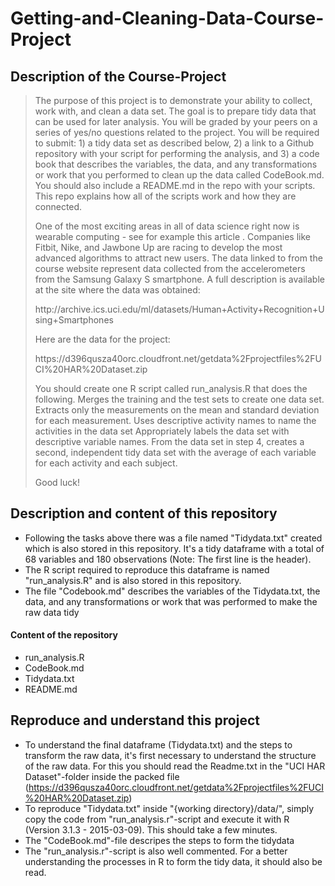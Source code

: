 # Getting-and-Cleaning-Data-Course-Project 
## Description of the Course-Project
<blockquote>
<p>The purpose of this project is to demonstrate your ability to collect, work with, and clean a data set. The goal is to prepare tidy data that can be used for later analysis. You will be graded by your peers on a series of yes/no questions related to the project. You will be required to submit: 1) a tidy data set as described below, 2) a link to a Github repository with your script for performing the analysis, and 3) a code book that describes the variables, the data, and any transformations or work that you performed to clean up the data called CodeBook.md. You should also include a README.md in the repo with your scripts. This repo explains how all of the scripts work and how they are connected.  </p>

<p>One of the most exciting areas in all of data science right now is wearable computing - see for example this article . Companies like Fitbit, Nike, and Jawbone Up are racing to develop the most advanced algorithms to attract new users. The data linked to from the course website represent data collected from the accelerometers from the Samsung Galaxy S smartphone. A full description is available at the site where the data was obtained:  </p>

<p>http://archive.ics.uci.edu/ml/datasets/Human+Activity+Recognition+Using+Smartphones  </p>

<p>Here are the data for the project:  </p>

<p>https://d396qusza40orc.cloudfront.net/getdata%2Fprojectfiles%2FUCI%20HAR%20Dataset.zip  </p>

<p> You should create one R script called run_analysis.R that does the following. 
Merges the training and the test sets to create one data set.
Extracts only the measurements on the mean and standard deviation for each measurement. 
Uses descriptive activity names to name the activities in the data set
Appropriately labels the data set with descriptive variable names. 
From the data set in step 4, creates a second, independent tidy data set with the average of each variable for each activity and each subject. </p>

<p>Good luck! </p>
</blockquote>

## Description and content of this repository ##

* Following the tasks above there was a file named "Tidydata.txt" created which is also stored in this repository. It's a tidy dataframe with a total of 68 variables and 180 observations (Note: The first line is the header). 
* The R script required to reproduce this dataframe is named "run_analysis.R" and is also stored in this repository. 
* The file "Codebook.md" describes the variables of the Tidydata.txt, the data, and any transformations or work that was performed to make the raw data tidy

#### Content of the repository ####
* run_analysis.R
* CodeBook.md
* Tidydata.txt
* README.md

## Reproduce and understand this project ##
* To understand the final dataframe (Tidydata.txt) and the steps to transform the raw data, it's first necessary to understand the structure of the raw data. For this you should read the Readme.txt in the "UCI HAR Dataset"-folder inside the packed file (https://d396qusza40orc.cloudfront.net/getdata%2Fprojectfiles%2FUCI%20HAR%20Dataset.zip)
* To reproduce "Tidydata.txt" inside "{working directory}/data/", simply copy the code from "run_analysis.r"-script and execute it with R (Version 3.1.3 - 2015-03-09). This should take a few minutes. 
* The "CodeBook.md"-file descripes the steps to form the tidydata
* The "run_analysis.r"-script is also well commented. For a better understanding the processes in R to form the tidy data, it should also be read.
